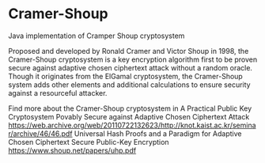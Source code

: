 # Cramer-Shoup
Java implementation of Cramper Shoup cryptosystem

Proposed and developed by Ronald Cramer and Victor Shoup in 1998, the Cramer-Shoup cryptosystem is a key encryption algorithm first to be proven secure against adaptive chosen ciphertext attack without a random oracle. Though it originates from the ElGamal cryptosystem, the Cramer-Shoup system adds other elements and additional calculations to ensure security against a resourceful attacker.

Find more about the Cramer-Shoup cryptosystem in
A Practical Public Key Cryptosystem Povably Secure against Adaptive Chosen Ciphertext Attack
https://web.archive.org/web/20110722132623/http://knot.kaist.ac.kr/seminar/archive/46/46.pdf
Universal Hash Proofs and a Paradigm for Adaptive Chosen Ciphertext Secure Public-Key Encryption
https://www.shoup.net/papers/uhp.pdf

